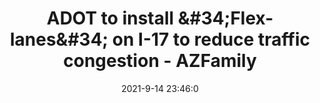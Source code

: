 ---
"title": "ADOT to install &amp;#34;Flex-lanes&amp;#34; on I-17 to reduce traffic congestion - AZFamily"
"date": "2021-9-14 23:46:0"
"feed_name": "GOOGLENEWSCONSTRUCTION"
"feed_website": "https://news.google.com/search?q=construction%2Bincident&hl=en-US&gl=US&ceid=US:en"
"feed_rss": "https://news.google.com/rss/search?q=construction%2Bincident&hl=en-US&gl=US&ceid=US:en"
"link": "https://www.azfamily.com/news/adot-to-install-flex-lanes-on-i-17/article_f9c079ea-15b5-11ec-92c2-3f482c61900c.html"
"file": "_posts/2021-1-1-ab54551a486ebb1cfdd91a5f1153574a84a51ec8.md"
"accident": "0"
"drilling": "0"
---